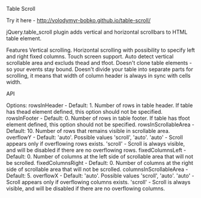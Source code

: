 Table Scroll

Try it here - http://volodymyr-bobko.github.io/table-scroll/ 

jQuery.table_scroll plugin adds vertical and horizontal scrollbars to HTML table element.

Features
  Vertical scrolling.
  Horizontal scrolling with possibility to specify left and right fixed columns.
  Touch screen support.
  Auto detect vertical scrollable area and excluds thead and tfoot.
  Doesn't clone table elements - so your events stay bound.
  Doesn't divide your table into separate parts for scrolling, it means that width of column header is always in sync with cells width.

API

Options:
  rowsInHeader - Default: 1. Number of rows in table header. If table has thead element defined, this option should not be specified.
  rowsInFooter - Default: 0. Number of rows in table footer. If table has tfoot element defined, this option should not be specified.
  rowsInScrollableArea - Default: 10. Number of rows that remains visible in scrollable area.
  overflowY - Default: 'auto'. Possible values 'scroll', 'auto'.
    'auto' - Scroll appears only if overflowing rows exists.
    'scroll' - Scroll is always visible, and will be disabled if there are no overflowing rows.
  fixedColumnsLeft - Default: 0. Number of columns at the left side of scrollable area that will not be scrolled.
  fixedColumnsRight - Default: 0. Number of columns at the right side of scrollable area that will not be scrolled.
  columnsInScrollableArea - Default: 5.
  overflowX - Default: 'auto'. Possible values 'scroll', 'auto'.
    'auto' - Scroll appears only if overflowing columns exists.
    'scroll' - Scroll is always visible, and will be disabled if there are no overflowing columns.
